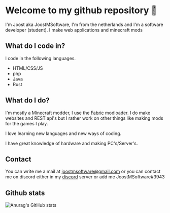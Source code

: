 # Welcome to my github repository 👋

I'm Joost aka JoostMSoftware, I'm from the netherlands and I'm a software developer (student). I make web applications and minecraft mods

## What do I code in?

I code in the following languages.
- HTML/CSS/JS
- php
- Java
- Rust

## What do I do?

I'm mostly a Minecraft modder, I use the [Fabric](https://fabricmc.net/) modloader. I do make websites and REST api's but I rather work on other things like making mods for the games I play.

I love learning new languages and new ways of coding. 

I have great knowledge of hardware and making PC's/Server's. 


## Contact

You can write me a mail at joostmsoftware@gmail.com or you can contact me on discord either in my [discord](https://discord.gg/E4NypRM8NG) server or add me JoostMSoftware#3943

## Github stats

![Anurag's GitHub stats](https://github-readme-stats.vercel.app/api?username=JoostMSoftware&show_icons=true&theme=tokyonight)
